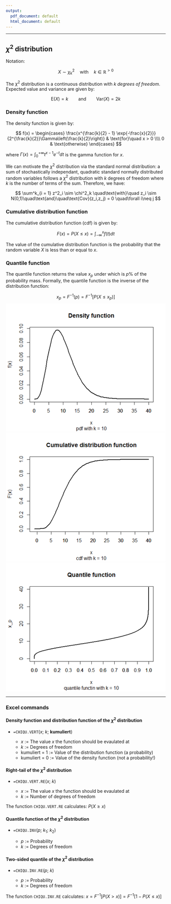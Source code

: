 ```yaml
---
output:
  pdf_document: default
  html_document: default
---
```


***

## $\chi^2$ distribution

Notation:

$$ X \sim \chi^2_k \quad\text{with}\quad k \in \mathbb{R}^{>0} $$

The $\chi^2$ distribution is a continuous distribution with $k$ *degrees of freedom*. 
Expected value and variance are given by:

$$ \text{E}(X) = k \qquad\text{and}\qquad \text{Var}(X) = 2k $$

### Density function

The density function is given by:

$$ f(x) = \begin{cases}
\frac{x^{\frac{k}{2} - 1} \exp{-\frac{x}{2}}}{2^{\frac{k}{2}}\Gamma\left(\frac{k}{2}\right)} & \text{for}\quad x > 0 \\\\
0 & \text{otherwise}
\end{cases} $$

where $\Gamma(x) = \int^{+\infty}_0 t^{x-1}e^{-t} dt$ is the gamma function for $x$.

We can motivate the $\chi^2$ distribution via the standard normal distribution:
a sum of stochastically independant, quadratic standard normally distributed random variables follows a $\chi^2$ distribution with $k$ degrees of freedom where $k$ is the number of terms of the sum. Therefore, we have:

$$ \sum^k_{i = 1} z^2_i \sim \chi^2_k \quad\text{with}\quad z_i \sim N(0,1)\quad\text{and}\quad\text{Cov}(z_i,z_j) = 0 \quad\forall i\neq j $$

### Cumulative distribution function

The cumulative distribution function (cdf) is given by:

$$ F(x) = P(X \leq x) = \int^{x}_{-\infty}f(t) dt $$

The value of the cumulative distribution function is the probability that the random variable $X$ is less than or equal to $x$.

### Quantile function

The quantile function returns the value $x_p$ under which is $p$%  of the probability mass.
Formally, the quantile function is the inverse of the distribution function:

$$ x_p = F^{-1}(p) = F^{-1}[P(X \leq x_p)] $$
![](images/ChiPDF.png) \
![](images/ChiCDF.png) \
![](images/ChiQF.png)

---

### Excel commands

#### Density function and distribution function of the $\chi^2$ distribution

+ `=CHIQU.VERT`($x$; $k$; **kumuliert**)

    + $x$ := The value $x$ the function should be evaulated at
    + $k$ := Degrees of freedom
    + kumuliert = 1 := Value of the distribution function (a probability)
    + kumuliert = 0 := Value of the density function (not a probability!)

#### Right-tail of the $\chi^2$ distribution

+ `=CHIQU.VERT.RE`($x$; $k$)

    + $x$ := The value $x$ the function should be evaulated at
    + $k$ := Number of degrees of freedom
        
The function `CHIQU.VERT.RE` calculates: $P(X \ge x)$

#### Quantile function of the $\chi^2$ distribution

+ `=CHIQU.INV`($p$; $k_1$; $k_2$)

    + $p$ := Probability
    + $k$ := Degrees of freedom
    

#### Two-sided quantile of the $\chi^2$ distribution

+ `=CHIQU.INV.RE`($p$; $k$)

    + $p$ := Probability
    + $k$ := Degrees of freedom
   
The function `CHIQU.INV.RE` calculates: $x = F^{-1}[P(X > x)] = F^{-1}[1 - P(X \leq x)]$

